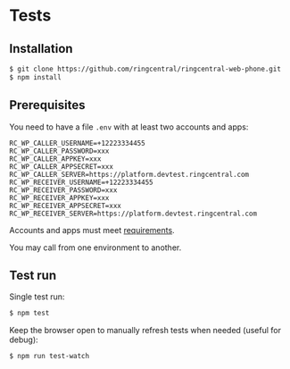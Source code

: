 # Tests

## Installation

```sh
$ git clone https://github.com/ringcentral/ringcentral-web-phone.git
$ npm install
```

## Prerequisites

You need to have a file `.env` with at least two accounts and apps:

```
RC_WP_CALLER_USERNAME=+12223334455
RC_WP_CALLER_PASSWORD=xxx
RC_WP_CALLER_APPKEY=xxx
RC_WP_CALLER_APPSECRET=xxx
RC_WP_CALLER_SERVER=https://platform.devtest.ringcentral.com
RC_WP_RECEIVER_USERNAME=+12223334455
RC_WP_RECEIVER_PASSWORD=xxx
RC_WP_RECEIVER_APPKEY=xxx
RC_WP_RECEIVER_APPSECRET=xxx
RC_WP_RECEIVER_SERVER=https://platform.devtest.ringcentral.com
```

Accounts and apps must meet [requirements](https://github.com/ringcentral/ringcentral-web-phone#configuring-your-ringcentral-app).

You may call from one environment to another.

## Test run

Single test run:

```sh
$ npm test
```

Keep the browser open to manually refresh tests when needed (useful for debug):

```sh
$ npm run test-watch
```